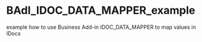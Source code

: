 # BAdI_IDOC_DATA_MAPPER_example
example how to use Business Add-in IDOC_DATA_MAPPER to map values in IDocs
